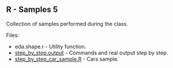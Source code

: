 R - Samples 5
-------------

Collection of samples performed during the class.

Files: 

 * eda.shape.r - Utility function.
 * [step_by_step.output](step_by_step.output) - Commands and real output step by step.
 * [step_by_step_car_sample.R](step_by_step_car_sample.R) - Cars sample.
 
